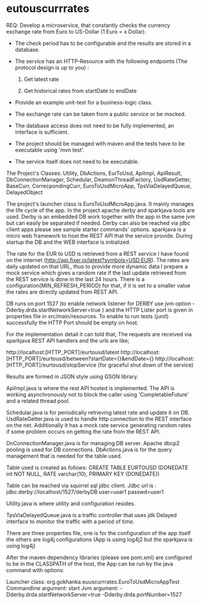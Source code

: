 # eutouscurrrates
REQ: 
Develop a microservice, that constantly checks the currency exchange rate from Euro to US-Dollar (1 Euro = x Dollar).

 * The check period has to be configurable and the results are stored in a database.

 * The service has an HTTP-Resource with the following endpoints (The protocol design is up to you) :

   1) Get latest rate

   2) Get historical rates from startDate to endDate

 * Provide an example unit-test for a business-logic class.

* The exchange rate can be taken from a public service or be mocked.

* The database access does not need to be fully implemented, an interface is sufficient.

* The project should be managed with maven and the tests have to be executable using 'mvn test'.

* The service itself does not need to be executable.

The Project's Classes: Utility, DbActions, EurToUsd, ApiImpl, ApiResult, DbConnectionManager, Schedular, DeamonThreadFactory, UsdRateGetter, BaseCurr, CorrecpondingCurr, EuroToUsdMicroApp, TpsViaDelayedQueue, DelayedObject


The project's launcher class is EuroToUsdMicroApp.java. It mainly manages the life cycle of the app. In the project apache derby and sparkjava tools are used. Derby is an embedded DB work together with the app in the same jvm but can easily be separated if needed. Derby can also be reached via jdbc client apps please see sample starter commands' options. sparkjava is a micro web framework to host the REST API that the service provide. During startup the DB and the WEB interface is initialized.

The rate for the EUR to USD is retrieved from a REST service I have found on the internet (http://api.fixer.io/latest?symbols=USD,EUR). The rates are daily updated on that URL, thus to provide more dynamic data I prepare a mock service which gives a random rate if the last update retrieved from the REST service is done in the last 24 hours. There is a configuration(MIN_REFRESH_PERIOD) for that, if it is set to a smaller value the rates are directly updated from REST API.

DB runs on port 1527 (to enable network listener for DERBY use jvm option -Dderby.drda.startNetworkServer=true ) and the HTTP Lister port is given in properties file in src/main/resources. To enable to run tests (junit) successfully the HTTP Port should be empty on host.

For the implementation detail it can told that; The requests are received via sparkjava REST API handlers and the urls are like;

 http://localhost:[HTTP_PORT]/eurtousd/latest
 http://localhost:[HTTP_PORT]/eurtousd/between?startDate={}&endDate={}
 http://localhost:[HTTP_PORT]/eurtousd/stopService  (for graceful shut down of the service)

Results are formed in JSON style using GSON library.

ApiImpl.java is where the rest API hosted is implemented. The API is working asynchronously not to block the caller using  'CompletableFuture' and a related thread pool.

Schedular.java is for periodically retrieving latest rate and update it on DB. UsdRateGetter.java is used to handle http connection to the REST interface on the net. Additionally it has a mock rate service generating random rates if some problem occurs on getting the rate from the REST API.

DnConnectionManager.java is for managing DB server. Apache dbcp2 pooling is used for DB connections. DbActions.java  is for the query management that is needed for the table used.

Table used is created as follows: CREATE TABLE EURTOUSD (DONEDATE int NOT NULL, RATE varchar(10), PRIMARY KEY (DONEDATE))

Table can be reached via squirrel sql jdbc client. Jdbc url is : jdbc:derby://localhost/1527/derbyDB user=user1 passwd=user1

Utility.java is where utility and configuration resides. 

TpsViaDelayedQueue.java is a traffic controller that uses jdk Delayed interface to monitor the traffic with a period of time.

There are three properties file, one is for the configuration of the app itself the others are log4j configurations (App is using log4j2 but the sparkjava is using log4j)

 After the maven dependency libraries (please see pom.xml) are configured to be in the CLASSPATH of the host, the App can be run by the java command with options:

Launcher class: org.gokhanka.euuscurrrates.EuroToUsdMicroAppTest
Commandline argument:  start
Jvm argument: -Dderby.drda.startNetworkServer=true -Dderby.drda.portNumber=1527 





